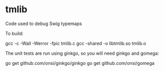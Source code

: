 # tmlib
Code used to debug Swig typemaps

To build:

gcc -c -Wall -Werror -fpic tmlib.c
gcc -shared -o libtmlib.so tmlib.o

The unit tests are run using ginkgo, so you will need ginkgo and gomega:

go get github.com/onsi/ginkgo/ginkgo
go get github.com/onsi/gomega
